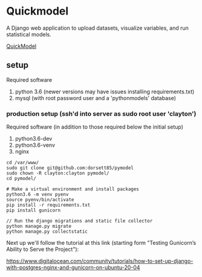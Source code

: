 # Quickmodel

A Django web application to upload datasets, visualize variables, and run statistical models.

[QuickModel](http://pymodel.cphillipsdorsett.com/)

## setup

Required software
1. python 3.6 (newer versions may have issues installing requirements.txt)
2. mysql (with root password user and a 'pythonmodels' database)

### production setup (ssh'd into server as sudo root user 'clayton')

Required software (in addition to those required below the initial setup)
1. python3.6-dev
2. python3.6-venv
3. nginx

```shell
cd /var/www/
sudo git clone git@github.com:dorsett85/pymodel
sudo chown -R clayton:clayton pymodel/
cd pymodel/

# Make a virtual environment and install packages
python3.6 -m venv pyenv
source pyenv/bin/activate
pip install -r requirements.txt
pip install gunicorn

// Run the django migrations and static file collector 
python manage.py migrate
python manage.py collectstatic
```

Next up we'll follow the tutorial at this link (starting form "Testing Gunicorn’s Ability to Serve the Project"):

https://www.digitalocean.com/community/tutorials/how-to-set-up-django-with-postgres-nginx-and-gunicorn-on-ubuntu-20-04
